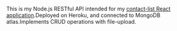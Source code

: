 This is my Node.js RESTful API intended for my <a href="https://github.com/bodyaalyas12/contact-list" >contact-list React application</a>.Deployed on Heroku, and connected to MongoDB atlas.Implements CRUD operations with file-upload.
